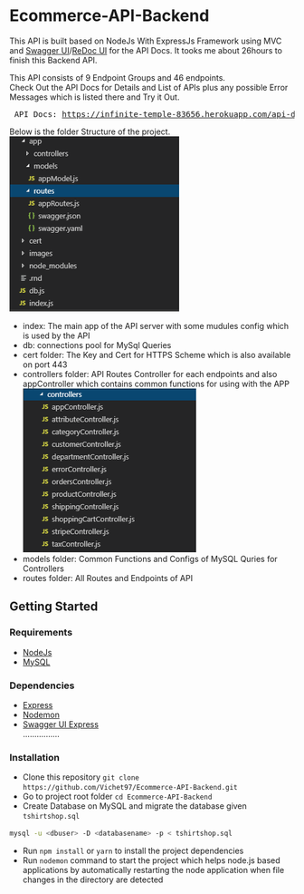 # Ecommerce-API-Backend

This API is built based on NodeJs With ExpressJs Framework using MVC and [Swagger UI](http://asiantvcdn.duckdns.org:3000/api-docs/v1)/[ReDoc UI](http://asiantvcdn.duckdns.org:3000/api-docs/v2) for the API Docs. It tooks me about 26hours to finish this Backend API.

This API consists of 9 Endpoint Groups and 46 endpoints.<br> Check Out the API Docs for Details and List of APIs plus any possible Error Messages which is listed there and Try it Out. <br><pre> API Docs: https://infinite-temple-83656.herokuapp.com/api-docs/v1/</pre>

Below is the folder Structure of the project.<br>
<img src="https://github.com/Vichet97/Ecommerce-API-Backend/blob/master/images/Structure.PNG?raw=true"> <br>
- index: The main app of the API server with some mudules config which is used by the API<br>
- db: connections pool for MySql Queries<br>
- cert folder: The Key and Cert for HTTPS Scheme which is also available on port 443<br>
- controllers folder: API Routes Controller for each endpoints and also appController which contains common functions for using with the APP<br>
<img src="https://github.com/Vichet97/Ecommerce-API-Backend/blob/master/images/Controllers.PNG?raw=true"> <br>
- models folder: Common Functions and Configs of MySQL Quries for Controllers<br>
- routes folder: All Routes and Endpoints of API<br>

## Getting Started

### Requirements
* [NodeJs](https://nodejs.org/en/download/)
* [MySQL](https://www.mysql.com/downloads/)
### Dependencies
* [Express](https://www.npmjs.com/package/express)
* [Nodemon](https://www.npmjs.com/package/nodemon)
* [Swagger UI Express](https://www.npmjs.com/package/swagger-ui-express)<br>
................

### Installation
* Clone this repository `git clone https://github.com/Vichet97/Ecommerce-API-Backend.git`
* Go to project root folder `cd Ecommerce-API-Backend`
* Create Database on MySQL and migrate the database given `tshirtshop.sql`
```sh
mysql -u <dbuser> -D <databasename> -p < tshirtshop.sql
```
* Run `npm install` or `yarn` to install the project dependencies
* Run `nodemon` command to start the project which helps node.js based applications by automatically restarting the node application when file changes in the directory are detected

